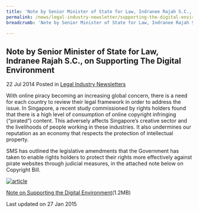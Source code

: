 ```yaml
---
title: 'Note by Senior Minister of State for Law, Indranee Rajah S.C., on Supporting The Digital Environment'
permalink: /news/legal-industry-newsletter/supporting-the-digital-environment/
breadcrumb: 'Note by Senior Minister of State for Law, Indranee Rajah S.C., on Supporting The Digital Environment'

---
```



<style>
  .image {width: 200px;}
  .image img {max-width: 100%;}
</style>

Note by Senior Minister of State for Law, Indranee Rajah S.C., on Supporting The Digital Environment
---

22 Jul 2014 Posted in [Legal Industry Newsletters](/news/legal-industry-newsletters/)

With online piracy becoming an increasing global concern, there is a need for each country to review their legal framework in order to address the issue. In Singapore, a recent study commissioned by rights holders found that there is a high level of consumption of online copyright infringing (“pirated”) content. This adversely affects Singapore’s creative sector and the livelihoods of people working in these industries. It also undermines our reputation as an economy that respects the protection of intellectual property.

SMS has outlined the legislative amendments that the Government has taken to enable rights holders to protect their rights more effectively against pirate websites through judicial measures, in the attached note below on Copyright Bill.

<div class="image">
  <a href="/files/CopyrightBill2014Newsletter.pdf"><img src="/images/1422346007800.jpg" alt="article" title="article"></a>
</div>

<a href="/files/CopyrightBill2014Newsletter.pdf">Note on Supporting the Digital Environment</a>(1.2MB)

<p class="right-side-updated">Last updated on 27 Jan 2015</p>
